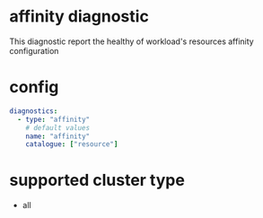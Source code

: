 # affinity diagnostic

This diagnostic report the healthy of workload's resources affinity configuration  

# config
```yaml
diagnostics:
  - type: "affinity"
    # default values
    name: "affinity"
    catalogue: ["resource"]
```
# supported cluster type 
* all